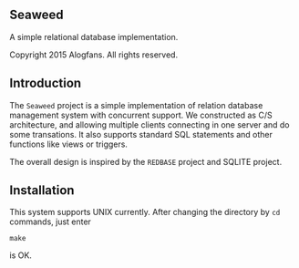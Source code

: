 Seaweed
---

A simple relational database implementation. 

Copyright 2015 Alogfans. All rights reserved.

## Introduction

The `Seaweed` project is a simple implementation of relation database management system
with concurrent support. We constructed as C/S architecture, and allowing multiple clients
connecting in one server and do some transations. It also supports standard SQL statements
and other functions like views or triggers. 

The overall design is inspired by the `REDBASE` project and SQLITE project.

## Installation

This system supports UNIX currently. After changing the directory by `cd` commands, just 
enter
	
	make

is OK.